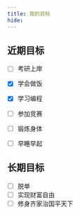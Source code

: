 ```yaml
---
title: 我的目标
hide:
---
```

## 近期目标  

- [ ] 考研上岸
- [x] 学会做饭
- [x] 学习编程
- [ ] 参加竞赛
- [ ] 锻炼身体
- [ ] 早睡早起


## 长期目标
- [ ] 脱单
- [ ] 实现财富自由
- [ ]  修身齐家治国平天下
